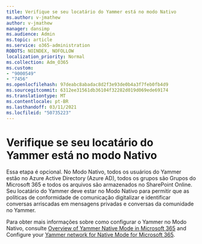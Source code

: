 ```yaml
---
title: Verifique se seu locatário do Yammer está no modo Nativo
ms.author: v-jmathew
author: v-jmathew
manager: dansimp
ms.audience: Admin
ms.topic: article
ms.service: o365-administration
ROBOTS: NOINDEX, NOFOLLOW
localization_priority: Normal
ms.collection: Adm_O365
ms.custom:
- "9000549"
- "7456"
ms.openlocfilehash: 97deabc8abadac8d2f3e93de0b4a3f7feb0fb4d9
ms.sourcegitcommit: 6312ee31561db36104f32282d019d069ede69174
ms.translationtype: MT
ms.contentlocale: pt-BR
ms.lasthandoff: 03/11/2021
ms.locfileid: "50735223"
---
```

# <a name="verify-your-yammer-tenant-is-in-native-mode"></a>Verifique se seu locatário do Yammer está no modo Nativo

Essa etapa é opcional. No Modo Nativo, todos os usuários do Yammer estão no Azure Active Directory (Azure AD), todos os grupos são Grupos do Microsoft 365 e todos os arquivos são armazenados no SharePoint Online. Seu locatário do Yammer deve estar no Modo Nativo para permitir que as políticas de conformidade de comunicação digitalizar e identificar conversas arriscadas em mensagens privadas e conversas da comunidade no Yammer.  
  
Para obter mais informações sobre como configurar o Yammer no Modo Nativo, consulte [Overview of Yammer Native Mode in Microsoft 365](https://go.microsoft.com/fwlink/?linkid=2129829) and Configure your [Yammer network for Native Mode for Microsoft 365](https://go.microsoft.com/fwlink/?linkid=2129772).
